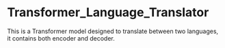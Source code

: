 # Transformer_Language_Translator
This is a Transformer model designed to translate between two languages, it contains both encoder and decoder.
